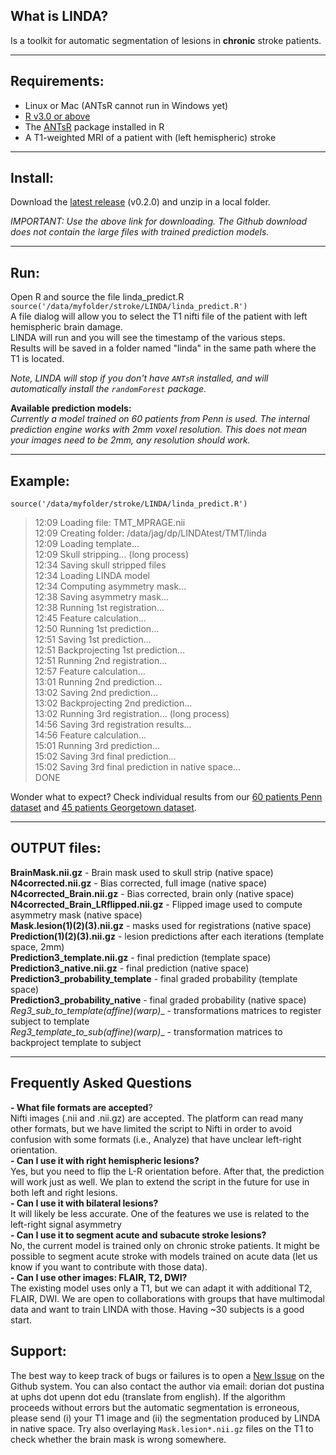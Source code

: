 ## What is LINDA?  
Is a toolkit for automatic segmentation of lesions in __chronic__ stroke patients.   
*****  
##  Requirements:  
* Linux or Mac (ANTsR cannot run in Windows yet)  
* [R v3.0 or above](http://www.r-project.org/) 
* The [ANTsR](http://stnava.github.io/ANTsR/) package installed in R
* A T1-weighted MRI of a patient with (left hemispheric) stroke
 
*****  
## Install:  
Download the [latest release](https://github.com/dorianps/LINDA/releases/download/0.2.0/LINDA_v0.2.0.zip) (v0.2.0) and unzip in a local folder.  
  
_IMPORTANT: Use the above link for downloading. The Github download does not contain the large files with trained prediction models._  
  
*****  
## Run:  
Open R and source the file linda_predict.R
`source('/data/myfolder/stroke/LINDA/linda_predict.R')`  
A file dialog will allow you to select the T1 nifti file of the patient with left hemispheric brain damage.  
LINDA will run and you will see the timestamp of the various steps.  
Results will be saved in a folder named "linda" in the same path where the T1 is located.  

  
 _Note, LINDA will stop if you don't have `ANTsR` installed, and will automatically install the `randomForest` package._  
  
  
**Available prediction models:**  
_Currently a model trained on 60 patients from Penn is used. The internal prediction engine works with 2mm voxel resolution. This does not mean your images need to be 2mm, any resolution should work._  
  
*****  
## Example:  
`source('/data/myfolder/stroke/LINDA/linda_predict.R')`  
>  12:09 Loading file: TMT_MPRAGE.nii  
12:09 Creating folder: /data/jag/dp/LINDAtest/TMT/linda  
12:09 Loading template...  
12:09 Skull stripping... (long process)  
12:34 Saving skull stripped files  
12:34 Loading LINDA model  
12:34 Computing asymmetry mask...  
12:38 Saving asymmetry mask...  
12:38 Running 1st registration...  
12:45 Feature calculation...  
12:50 Running 1st prediction...  
12:51 Saving 1st prediction...   
12:51 Backprojecting 1st prediction...  
12:51 Running 2nd registration...  
12:57 Feature calculation...  
13:01 Running 2nd prediction...  
13:02 Saving 2nd prediction...  
13:02 Backprojecting 2nd prediction...  
13:02 Running 3rd registration... (long process)  
14:56 Saving 3rd registration results...  
14:56 Feature calculation...  
15:01 Running 3rd prediction...  
15:02 Saving 3rd final prediction...  
15:02 Saving 3rd final prediction in native space...  
DONE  
  
  
Wonder what to expect? Check individual results from our  [60 patients Penn dataset](https://drive.google.com/file/d/0BxHeqEv37qqDT085MHAyMzFJcVk) and [45 patients Georgetown dataset](https://drive.google.com/open?id=0BxHeqEv37qqDY1psaC14QXZSOXc).  
  
*****
## OUTPUT files:  
__BrainMask.nii.gz__ - Brain mask used to skull strip (native space)  
__N4corrected.nii.gz__ - Bias corrected, full image (native space)  
__N4corrected_Brain.nii.gz__ - Bias corrected, brain only (native space)  
__N4corrected_Brain_LRflipped.nii.gz__ - Flipped image used to compute asymmetry mask (native space)  
__Mask.lesion(1)(2)(3).nii.gz__ - masks used for registrations (native space)  
__Prediction(1)(2)(3).nii.gz__ - lesion predictions after each iterations (template space, 2mm)  
__Prediction3_template.nii.gz__ - final prediction (template space)  
__Prediction3_native.nii.gz__ - final prediction (native space)  
__Prediction3_probability_template__ - final graded probability (template space)  
__Prediction3_probability_native__ - final graded probability (native space)  
__Reg3_sub_to_template_(affine)(warp)__ - transformations matrices to register subject to template  
__Reg3_template_to_sub_(affine)(warp)__ - transformation matrices to backproject template to subject  
  
*****  
## Frequently Asked Questions
__- What file formats are accepted__?  
Nifti images (.nii and .nii.gz) are accepted. The platform can read many other formats, but we have limited the script to Nifti in order to avoid confusion with some formats (i.e., Analyze) that have unclear left-right orientation.  
__- Can I use it with right hemispheric lesions?__  
Yes, but you need to flip the L-R orientation before. After that, the prediction will work just as well. We plan to extend the script in the future for use in both left and right lesions.  
__- Can I use it with bilateral lesions?__  
It will likely be less accurate. One of the features we use is related to the left-right signal asymmetry  
__- Can I use it to segment acute and subacute stroke lesions?__  
No, the current model is trained only on chronic stroke patients. It might be possible to segment acute stroke with models trained on acute data (let us know if you want to contribute with those data).  
__- Can I use other images: FLAIR, T2, DWI?__  
The existing model uses only a T1, but we can adapt it with additional T2, FLAIR, DWI. We are open to collaborations with groups that have multimodal data and want to train LINDA with those. Having ~30 subjects is a good start.   
  
## Support:  
The best way to keep track of bugs or failures is to open a [New Issue](https://github.com/dorianps/LINDA/issues) on the Github system. You can also contact the author via email: dorian dot pustina at uphs dot upenn dot edu (translate from english). If the algorithm proceeds without errors but the automatic segmentation is erroneous, please send (i) your T1 image and (ii) the segmentation produced by LINDA in native space. Try also overlaying `Mask.lesion*.nii.gz` files on the T1 to check whether the brain mask is wrong somewhere.  
  

